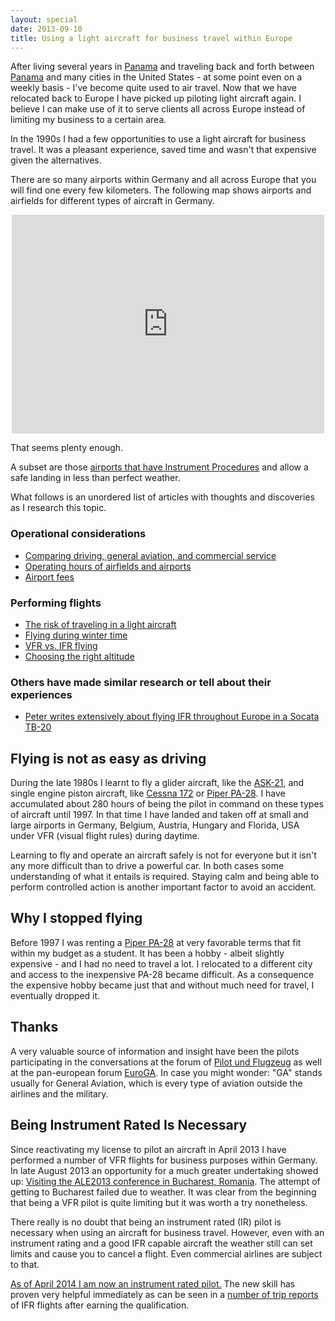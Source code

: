 ```yaml
---
layout: special
date: 2013-09-10
title: Using a light aircraft for business travel within Europe
---
```

After living several years in [Panama](/panama.html) and traveling back and forth between [Panama](/panama.html) and many cities in the United States - at some point even on a weekly basis - I've become quite used to air travel. Now that we have relocated back to Europe I have picked up piloting light aircraft again. I believe I can make use of it to serve clients all across Europe instead of limiting my business to a certain area.

In the 1990s I had a few opportunities to use a light aircraft for business travel. It was a pleasant experience, saved time and wasn't that expensive given the alternatives.

There are so many airports within Germany and all across Europe that you will find one every few kilometers. The following map shows airports and airfields for different types of aircraft in Germany.

<iframe style="margin-bottom: 5px; margin-left: auto; margin-right: auto; display: block; width: 500px; height: 350px" frameborder="0" scrolling="no" marginheight="0" marginwidth="0" src="https://maps.google.com/?q=http:%2F%2Fwww.earth-dots.de%2Fstore%2Fg_files%2FFlugplaetze_Google_DULV_503.kml&amp;ie=UTF8&amp;t=m&amp;z=6&amp;output=embed"></iframe>

That seems plenty enough.

A subset are those [airports that have Instrument Procedures](https://mapsengine.google.com/map/edit?mid=z7fp82oPj2QU.kt0UifmGgaXI) and allow a safe landing in less than perfect weather.

What follows is an unordered list of articles with thoughts and discoveries as I research this topic.

### Operational considerations
* [Comparing driving, general aviation, and commercial service](comparing-trips.html)
* [Operating hours of airfields and airports](airport-operating-hours.html)
* [Airport fees](airport-fees.html)

### Performing flights
* [The risk of traveling in a light aircraft](risk-light-aircraft.html)
* [Flying during winter time](winter.html)
* [VFR vs. IFR flying](vfr-ifr.html)
* [Choosing the right altitude](optimum-altitude.html)

### Others have made similar research or tell about their experiences

* [Peter writes extensively about flying IFR throughout Europe in a Socata TB-20](http://www.peter2000.co.uk/aviation/index.html)

## Flying is not as easy as driving
During the late 1980s I learnt to fly a glider aircraft, like the [ASK-21](http://en.wikipedia.org/wiki/Schleicher_ASK_21), and single engine piston aircraft, like [Cessna 172](http://en.wikipedia.org/wiki/Cessna_172) or [Piper PA-28](http://en.wikipedia.org/wiki/Piper_PA-28). I have accumulated about 280 hours of being the pilot in command on these types of aircraft until 1997. In that time I have landed and taken off at small and large airports in Germany, Belgium, Austria, Hungary and Florida, USA under VFR (visual flight rules) during daytime.

Learning to fly and operate an aircraft safely is not for everyone but it isn't any more difficult than to drive a powerful car. In both cases some understanding of what it entails is required. Staying calm and being able to perform controlled action is another important factor to avoid an accident.

## Why I stopped flying
Before 1997 I was renting a [Piper PA-28](http://en.wikipedia.org/wiki/Piper_PA-28) at very favorable terms that fit within my budget as a student. It has been a hobby - albeit slightly expensive - and I had no need to travel a lot. I relocated to a different city and access to the inexpensive PA-28 became difficult. As a consequence the expensive hobby became just that and without much need for travel, I eventually dropped it.

## Thanks
A very valuable source of information and insight have been the pilots participating in the conversations at the forum of [Pilot und Flugzeug](http://www.pilotundflugzeug.de) as well at the pan-european forum [EuroGA](http://www.euroga.org). In case you might wonder: "GA" stands usually for General Aviation, which is every type of aviation outside the airlines and the military.

## Being Instrument Rated Is Necessary
Since reactivating my license to pilot an aircraft in April 2013 I have performed a number of VFR flights for business purposes within Germany. In late August 2013 an opportunity for a much greater undertaking showed up: [Visiting the ALE2013 conference in Bucharest, Romania](/2013/09/01/ALE2013-Ostrava.html). The attempt of getting to Bucharest failed due to weather. It was clear from the beginning that being a VFR pilot is quite limiting but it was worth a try nonetheless.

There really is no doubt that being an instrument rated (IR) pilot is necessary when using an aircraft for business travel. However, even with an instrument rating and a good IFR capable aircraft the weather still can set limits and cause you to cancel a flight. Even commercial airlines are subject to that.

[As of April 2014 I am now an instrument rated pilot.](/2014/04/13/instrument-rated-pilot.html) The new skill has proven very helpful immediately as can be seen in a [number of trip reports](/category/aviation.html) of IFR flights after earning the qualification.
